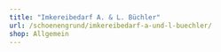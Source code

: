 ```yaml
---
title: "Imkereibedarf A. & L. Büchler"
url: /schoenengrund/imkereibedarf-a-und-l-buechler/
shop: Allgemein
---
```

